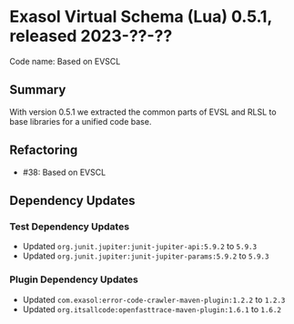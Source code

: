 # Exasol Virtual Schema (Lua) 0.5.1, released 2023-??-??

Code name: Based on EVSCL

## Summary

With version 0.5.1 we extracted the common parts of EVSL and RLSL to base libraries for a unified code base. 

## Refactoring

* #38: Based on EVSCL

## Dependency Updates

### Test Dependency Updates

* Updated `org.junit.jupiter:junit-jupiter-api:5.9.2` to `5.9.3`
* Updated `org.junit.jupiter:junit-jupiter-params:5.9.2` to `5.9.3`

### Plugin Dependency Updates

* Updated `com.exasol:error-code-crawler-maven-plugin:1.2.2` to `1.2.3`
* Updated `org.itsallcode:openfasttrace-maven-plugin:1.6.1` to `1.6.2`
